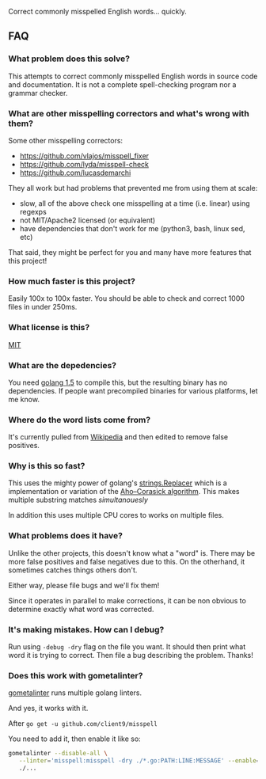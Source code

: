 Correct commonly misspelled English words... quickly.

## FAQ

### What problem does this solve?

This attempts to correct commonly misspelled English words in source
code and documentation.  It is not a complete spell-checking program
nor a grammar checker.

### What are other misspelling correctors and what's wrong with them?

Some other misspelling correctors:

* https://github.com/vlajos/misspell_fixer
* https://github.com/lyda/misspell-check
* https://github.com/lucasdemarchi

They all work but had problems that prevented me from using them at scale:

* slow, all of the above check one misspelling at a time (i.e. linear) using regexps
* not MIT/Apache2 licensed (or equivalent)
* have dependencies that don't work for me (python3, bash, linux sed, etc)

That said, they might be perfect for you and many have more features
that this project!

### How much faster is this project?

Easily 100x to 100x faster.  You should be able to check and correct
1000 files in under 250ms.

### What license is this?

[MIT](https://github.com/client9/misspell/blob/master/LICENSE)

### What are the depedencies?

You need [golang 1.5](https://golang.org/) to compile this, but the resulting binary has no
dependencies.  If people want precompiled binaries for various
platforms, let me know.

### Where do the word lists come from?

It's currently pulled from
[Wikipedia](https://en.wikipedia.org/wiki/Wikipedia:Lists_of_common_misspellings/For_machines)
and then edited to remove false positives.

### Why is this so fast?

This uses the mighty power of golang's
[strings.Replacer](https://golang.org/pkg/strings/#Replacer) which is
a implementation or variation of the
[Aho–Corasick algorithm](https://en.wikipedia.org/wiki/Aho–Corasick_algorithm).
This makes multiple substring matches *simultanouesly*

In addition this uses multiple CPU cores to works on multiple files.

### What problems does it have?

Unlike the other projects, this doesn't know what a "word" is.  There
may be more false positives and false negatives due to this.  On the
otherhand, it sometimes catches things others don't.

Either way, please file bugs and we'll fix them!

Since it operates in parallel to make corrections, it can be non
obvious to determine exactly what word was corrected.

### It's making mistakes.  How can I debug?

Run using `-debug -dry` flag on the file you want.  It should then
print what word it is trying to correct.  Then file a bug describing
the problem.  Thanks!

### Does this work with gometalinter?

[gometalinter](https://github.com/alecthomas/gometalinter) runs multiple golang linters.

And yes, it works with it.

After `go get -u github.com/client9/misspell`

You need to add it, then enable it like so:

```bash
gometalinter --disable-all \
   --linter='misspell:misspell -dry ./*.go:PATH:LINE:MESSAGE' --enable=misspell \
   ./...
```
